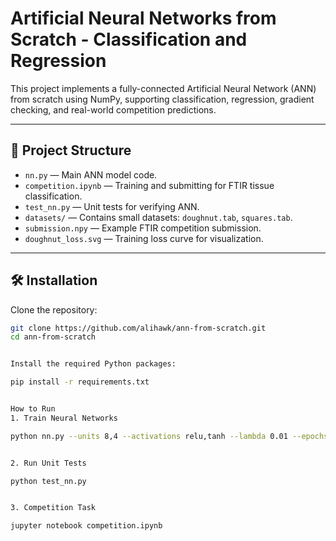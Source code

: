 # Artificial Neural Networks from Scratch - Classification and Regression

This project implements a fully-connected Artificial Neural Network (ANN) from scratch using NumPy, supporting classification, regression, gradient checking, and real-world competition predictions.

---

## 📁 Project Structure

- `nn.py` — Main ANN model code.
- `competition.ipynb` — Training and submitting for FTIR tissue classification.
- `test_nn.py` — Unit tests for verifying ANN.
- `datasets/` — Contains small datasets: `doughnut.tab`, `squares.tab`.
- `submission.npy` — Example FTIR competition submission.
- `doughnut_loss.svg` — Training loss curve for visualization.

---

## 🛠 Installation

Clone the repository:

```bash
git clone https://github.com/alihawk/ann-from-scratch.git
cd ann-from-scratch


Install the required Python packages:

pip install -r requirements.txt


How to Run
1. Train Neural Networks

python nn.py --units 8,4 --activations relu,tanh --lambda 0.01 --epochs 3000


2. Run Unit Tests

python test_nn.py


3. Competition Task

jupyter notebook competition.ipynb
